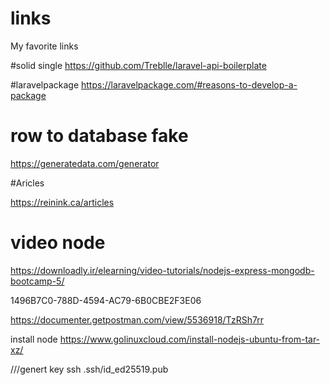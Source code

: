 # links
My favorite links  


#solid single 
https://github.com/Treblle/laravel-api-boilerplate  


#laravelpackage
https://laravelpackage.com/#reasons-to-develop-a-package 


# row to database fake
https://generatedata.com/generator  


#Aricles

https://reinink.ca/articles 



# video node 

https://downloadly.ir/elearning/video-tutorials/nodejs-express-mongodb-bootcamp-5/  




1496B7C0-788D-4594-AC79-6B0CBE2F3E06  

https://documenter.getpostman.com/view/5536918/TzRSh7rr 



install node 
https://www.golinuxcloud.com/install-nodejs-ubuntu-from-tar-xz/



///genert key  ssh
.ssh/id_ed25519.pub



